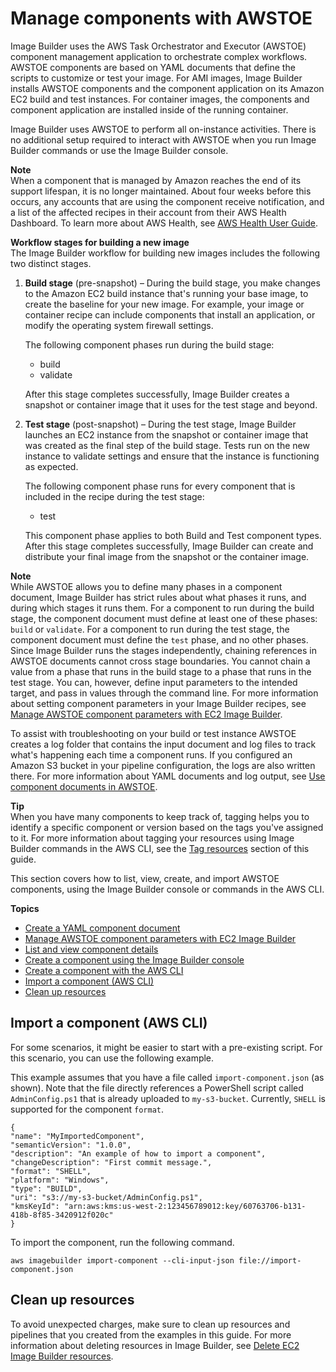 # Manage components with AWSTOE<a name="manage-components"></a>

Image Builder uses the AWS Task Orchestrator and Executor \(AWSTOE\) component management application to orchestrate complex workflows\. AWSTOE components are based on YAML documents that define the scripts to customize or test your image\. For AMI images, Image Builder installs AWSTOE components and the component application on its Amazon EC2 build and test instances\. For container images, the components and component application are installed inside of the running container\. 

Image Builder uses AWSTOE to perform all on\-instance activities\. There is no additional setup required to interact with AWSTOE when you run Image Builder commands or use the Image Builder console\.

**Note**  
When a component that is managed by Amazon reaches the end of its support lifespan, it is no longer maintained\. About four weeks before this occurs, any accounts that are using the component receive notification, and a list of the affected recipes in their account from their AWS Health Dashboard\. To learn more about AWS Health, see [AWS Health User Guide](https://docs.aws.amazon.com/health/latest/ug/)\.

**Workflow stages for building a new image**  
The Image Builder workflow for building new images includes the following two distinct stages\.

1. **Build stage** \(pre\-snapshot\) – During the build stage, you make changes to the Amazon EC2 build instance that's running your base image, to create the baseline for your new image\. For example, your image or container recipe can include components that install an application, or modify the operating system firewall settings\.

   The following component phases run during the build stage:
   + build
   + validate

   After this stage completes successfully, Image Builder creates a snapshot or container image that it uses for the test stage and beyond\.

1. **Test stage** \(post\-snapshot\) – During the test stage, Image Builder launches an EC2 instance from the snapshot or container image that was created as the final step of the build stage\. Tests run on the new instance to validate settings and ensure that the instance is functioning as expected\.

   The following component phase runs for every component that is included in the recipe during the test stage: 
   + test

   This component phase applies to both Build and Test component types\. After this stage completes successfully, Image Builder can create and distribute your final image from the snapshot or the container image\.

**Note**  
While AWSTOE allows you to define many phases in a component document, Image Builder has strict rules about what phases it runs, and during which stages it runs them\. For a component to run during the build stage, the component document must define at least one of these phases: `build` or `validate`\. For a component to run during the test stage, the component document must define the `test` phase, and no other phases\.  
Since Image Builder runs the stages independently, chaining references in AWSTOE documents cannot cross stage boundaries\. You cannot chain a value from a phase that runs in the build stage to a phase that runs in the test stage\. You can, however, define input parameters to the intended target, and pass in values through the command line\. For more information about setting component parameters in your Image Builder recipes, see [Manage AWSTOE component parameters with EC2 Image Builder](manage-component-parameters.md)\.

To assist with troubleshooting on your build or test instance AWSTOE creates a log folder that contains the input document and log files to track what's happening each time a component runs\. If you configured an Amazon S3 bucket in your pipeline configuration, the logs are also written there\. For more information about YAML documents and log output, see [Use component documents in AWSTOE](toe-use-documents.md)\.

**Tip**  
When you have many components to keep track of, tagging helps you to identify a specific component or version based on the tags you've assigned to it\. For more information about tagging your resources using Image Builder commands in the AWS CLI, see the [Tag resources](tag-resources.md) section of this guide\.

This section covers how to list, view, create, and import AWSTOE components, using the Image Builder console or commands in the AWS CLI\.

**Topics**
+ [Create a YAML component document](create-component-yaml.md)
+ [Manage AWSTOE component parameters with EC2 Image Builder](manage-component-parameters.md)
+ [List and view component details](component-details.md)
+ [Create a component using the Image Builder console](create-component-console.md)
+ [Create a component with the AWS CLI](create-components-cli.md)
+ [Import a component \(AWS CLI\)](#import-component-cli)
+ [Clean up resources](#component-cleanup)

## Import a component \(AWS CLI\)<a name="import-component-cli"></a>

For some scenarios, it might be easier to start with a pre\-existing script\. For this scenario, you can use the following example\. 

This example assumes that you have a file called `import-component.json` \(as shown\)\. Note that the file directly references a PowerShell script called `AdminConfig.ps1` that is already uploaded to `my-s3-bucket`\. Currently, `SHELL` is supported for the component `format`\. 

```
{
"name": "MyImportedComponent",
"semanticVersion": "1.0.0",
"description": "An example of how to import a component",
"changeDescription": "First commit message.",
"format": "SHELL",
"platform": "Windows",
"type": "BUILD",
"uri": "s3://my-s3-bucket/AdminConfig.ps1",
"kmsKeyId": "arn:aws:kms:us-west-2:123456789012:key/60763706-b131-418b-8f85-3420912f020c"
}
```

To import the component, run the following command\.

```
aws imagebuilder import-component --cli-input-json file://import-component.json
```

## Clean up resources<a name="component-cleanup"></a>

To avoid unexpected charges, make sure to clean up resources and pipelines that you created from the examples in this guide\. For more information about deleting resources in Image Builder, see [Delete EC2 Image Builder resources](delete-resources.md)\.